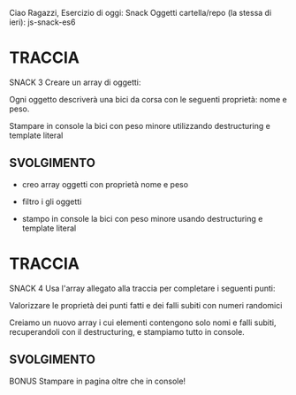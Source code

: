 
Ciao Ragazzi,
Esercizio di oggi: Snack Oggetti
cartella/repo (la stessa di ieri): js-snack-es6

# TRACCIA
SNACK 3
Creare un array di oggetti:

Ogni oggetto descriverà una bici da corsa con le seguenti proprietà: nome e peso.

Stampare in console la bici con peso minore utilizzando destructuring e template literal
## SVOLGIMENTO
- creo array oggetti con proprietà nome e peso

- filtro i gli oggetti

- stampo in console la bici con peso minore usando destructuring e template literal


# TRACCIA
SNACK 4
Usa l'array allegato alla traccia per completare i seguenti punti:

Valorizzare le proprietà dei punti fatti e dei falli subiti con numeri randomici

Creiamo un nuovo array i cui elementi contengono solo nomi e falli subiti, recuperandoli con il destructuring, e stampiamo tutto in console.
## SVOLGIMENTO

BONUS
Stampare in pagina oltre che in console!

